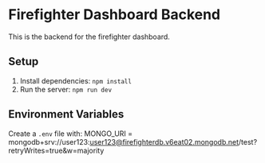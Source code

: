 # Firefighter Dashboard Backend

This is the backend for the firefighter dashboard.

## Setup

1. Install dependencies: `npm install`
2. Run the server: `npm run dev`

## Environment Variables

Create a `.env` file with:
MONGO_URI = mongodb+srv://user123:user123@firefighterdb.v6eat02.mongodb.net/test?retryWrites=true&w=majority
